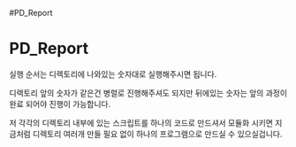 #PD_Report
# PD_Report


실행 순서는 디렉토리에 나와있는 숫자대로 실행해주시면 됩니다.

디렉토리 앞의 숫자가 같은건 병렬로 진행해주셔도 되지만 뒤에있는 숫자는 앞의 과정이 완료 되어야 진행이 가능합니다.

저 각각의 디렉토리 내부에 있는 스크립트를 하나의 코드로 만드셔서 모듈화 시키면 지금처럼 디렉토리 여러개 만들 필요 없이 하나의 프로그램으로 만드실 수 있으실겁니다.




